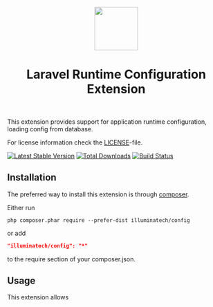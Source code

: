 <p align="center">
    <a href="https://github.com/illuminatech" target="_blank">
        <img src="https://avatars1.githubusercontent.com/u/47185924" height="100px">
    </a>
    <h1 align="center">Laravel Runtime Configuration Extension</h1>
    <br>
</p>

This extension provides support for application runtime configuration, loading config from database.

For license information check the [LICENSE](LICENSE.md)-file.

[![Latest Stable Version](https://poser.pugx.org/illuminatech/config/v/stable.png)](https://packagist.org/packages/illuminatech/config)
[![Total Downloads](https://poser.pugx.org/illuminatech/config/downloads.png)](https://packagist.org/packages/illuminatech/config)
[![Build Status](https://travis-ci.org/illuminatech/config.svg?branch=master)](https://travis-ci.org/illuminatech/config)


Installation
------------

The preferred way to install this extension is through [composer](http://getcomposer.org/download/).

Either run

```
php composer.phar require --prefer-dist illuminatech/config
```

or add

```json
"illuminatech/config": "*"
```

to the require section of your composer.json.


Usage
-----

This extension allows 